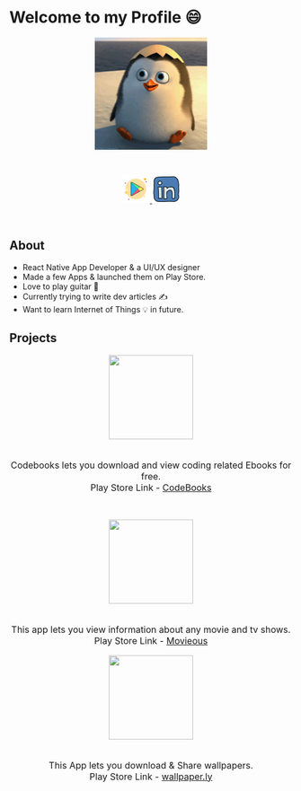Welcome to my Profile 😄
=====================
<p align="center">
<img src="giphy.gif" width="200" height="200" align="center">
</p>

<br>

<p align="center">
<a href="https://play.google.com/store/apps/collection/cluster?clp=igM5ChkKEzYxMzM5MTE3NjQ4OTA5MzI3MzYQCBgDEhoKFGNvbS5kdW9jb2RlcnMudW5rZXB0EAEYAxgB:S:ANO1ljKZk7s&gsr=CjyKAzkKGQoTNjEzMzkxMTc2NDg5MDkzMjczNhAIGAMSGgoUY29tLmR1b2NvZGVycy51bmtlcHQQARgDGAE%3D:S:ANO1ljJ6nrM&hl=en">
<img src="play.png" width="50" height="50">
</a>
<a href="https://www.linkedin.com/in/shubhamaniket/">
<img src="linkedin.png" width="50" height="50">
</a>
</p>

<br>

<h2>About</h3>
<ul>
<li>React Native App Developer & a UI/UX designer</li>
<li>Made a few Apps & launched them on Play Store.</li>
<li>Love to play guitar 🎸</li>
<li>Currently trying to write dev articles ✍</li>
<li>Want to learn Internet of Things 💡 in future.</li>
</ul>

<h2>Projects</h2>
<p align="center">
<img src="https://lh3.googleusercontent.com/kkAlBOWdbQWJdjNEJlULiOgvGUWsguEHlzb8sgIy_VNI1LgtEHWH46wtmdutgJTEFWg2=s180" height="150" width="150">
<br><br>
<p style="font-size:16px" align="center">
Codebooks lets you download and view coding related Ebooks for free.<br>
Play Store Link - <a href="https://play.google.com/store/apps/details?id=com.codebooks&hl=en">CodeBooks</a>
</p>
<br>
</p>
<p align="center">
<img src="https://lh3.googleusercontent.com/XHbVTIIfF_-UZ8TMwInVOp1ulu8mpx_G5jgF_oOCND8zg94XHMqWjpsKmMaOJfTqJ6CV=s180" height="150" width="150">
<br><br>
<p style="font-size:16px" align="center">
This app lets you view information about any movie and tv shows.<br>
Play Store Link - <a href="https://play.google.com/store/apps/details?id=com.duocoders.movieous&hl=en">Movieous</a>
</p>
</p>
<p align="center">
<img src="https://lh3.googleusercontent.com/tZyTSHd5SnQwvrD4dFxrzVC-el2MJwucRfZZ9t2vrK354nMlvsHlMYsP98KquBMjY_k=s180" height="150" width="150">
<br><br>
<p style="font-size:16px" align="center">
This App lets you download & Share wallpapers.<br>
Play Store Link - <a href="https://play.google.com/store/apps/details?id=com.ducoders.fandom&hl=en">wallpaper.ly</a>
</p>
</p>


